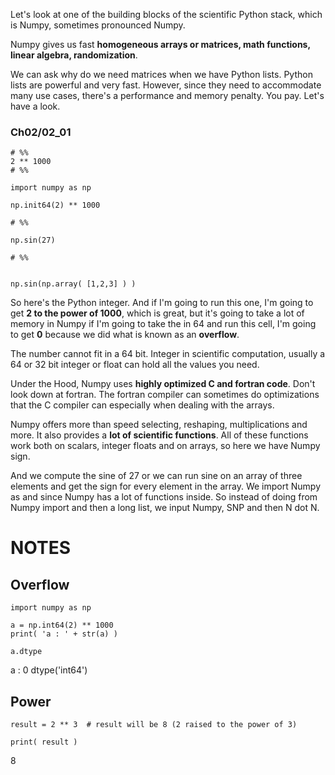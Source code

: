 Let's look at one of the building blocks of the scientific Python stack, which is Numpy, sometimes pronounced Numpy. 

Numpy gives us fast **homogeneous arrays or matrices, math functions, linear algebra, randomization**. 

We can ask why do we need matrices when we have Python lists. Python lists are powerful and very fast. However, since they need to accommodate many use cases, there's a performance and memory penalty. You pay. Let's have a look. 

### Ch02/02_01
```
# %%
2 ** 1000
# %%

import numpy as np

np.init64(2) ** 1000

# %%

np.sin(27)

# %%


np.sin(np.array( [1,2,3] ) )
```



So here's the Python integer. And if I'm going to run this one, I'm going to get **2 to the power of 1000**, which is great, but it's going to take a lot of memory in Numpy if I'm going to take the in 64 and run this cell, I'm going to get **0** because we did what is known as an **overflow**.      

The number cannot fit in a 64 bit. Integer in scientific computation, usually a 64 or 32 bit integer or float can hold all the values you need.

Under the Hood, Numpy uses **highly optimized C and fortran code**. Don't look down at fortran. The fortran compiler can sometimes do optimizations that the C compiler can especially when dealing with the arrays.

Numpy offers more than speed selecting, reshaping, multiplications and more. It also provides a **lot of scientific functions**. All of these functions work both on scalars, integer floats and on arrays, so here we have Numpy sign. 

And we compute the sine of 27 or we can run sine on an array of three elements and get the sign for every element in the array. We import Numpy as and since Numpy has a lot of functions inside. So instead of doing from Numpy import and then a long list, we input Numpy, SNP and then N dot N.




# NOTES

## Overflow
```
import numpy as np

a = np.int64(2) ** 1000
print( 'a : ' + str(a) )

a.dtype
```

a : 0
dtype('int64')

## Power
```
result = 2 ** 3  # result will be 8 (2 raised to the power of 3)

print( result )
```
8




